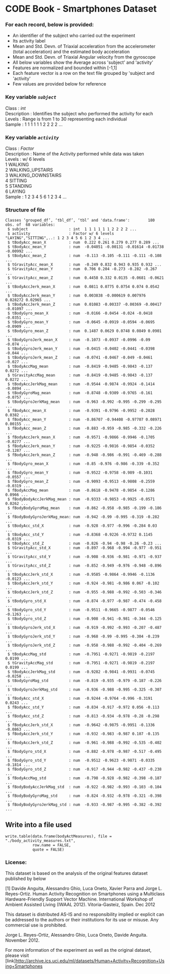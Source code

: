 # CODE Book - Smartphones Dataset  


### For each record, below is provided:
- An identifier of the subject who carried out the experiment
- Its activity label
- Mean and Std. Devn. of Triaxial acceleration from the accelerometer (total acceleration) and the estimated body acceleration
- Mean and Std. Devn. of Triaxial Angular velocity from the gyroscope
- All below variables show the Average across 'subject' and 'activity'
- Features are normalized and bounded within [-1,1]
- Each feature vector is a row on the text file grouped by 'subject and 'activity' 
- Few values are provided below for reference   


### Key variable *`subject`*

Class           :       *int*  
Description     :       Identifies the subject who performed the activity for each  
Levels          :       Range is from 1 to 30 representing each individual  
Sample          :       1 1 1 1 1 1 2 2 2 2 ...  

						  	 

### Key variable *`activity`*

Class           :       *Factor*  
Description     :       Name of the Activity performed while data was taken  
Levels          :       w/ 6 levels  
                        1 WALKING  
                        2 WALKING_UPSTAIRS  
                        3 WALKING_DOWNSTAIRS  
                        4 SITTING  
                        5 STANDING  
                        6 LAYING                          
Sample          :       1 2 3 4 5 6 1 2 3 4 ...      


### Structure of file
```{r}
Classes ‘grouped_df’, ‘tbl_df’, ‘tbl’ and 'data.frame':        180 obs. of  68 variables:
 $ subject                  : int  1 1 1 1 1 1 2 2 2 2 ...
 $ activity                 : Factor w/ 6 levels "LAYING","SITTING",..: 1 2 3 4 5 6 1 2 3 4 ...
 $ tBodyAcc_mean_X          : num  0.222 0.261 0.279 0.277 0.289 ...
 $ tBodyAcc_mean_Y          : num  -0.04051 -0.00131 -0.01614 -0.01738 -0.00992 ...
 $ tBodyAcc_mean_Z          : num  -0.113 -0.105 -0.111 -0.111 -0.108 ...
 $ tGravityAcc_mean_X       : num  -0.249 0.832 0.943 0.935 0.932 ...
 $ tGravityAcc_mean_Y       : num  0.706 0.204 -0.273 -0.282 -0.267 ...
 $ tGravityAcc_mean_Z       : num  0.4458 0.332 0.0135 -0.0681 -0.0621 ...
 $ tBodyAccJerk_mean_X      : num  0.0811 0.0775 0.0754 0.074 0.0542 ...
 $ tBodyAccJerk_mean_Y      : num  0.003838 -0.000619 0.007976 0.028272 0.02965 ...
 $ tBodyAccJerk_mean_Z      : num  0.01083 -0.00337 -0.00369 -0.00417 -0.01097 ...
 $ tBodyGyro_mean_X         : num  -0.0166 -0.0454 -0.024 -0.0418 -0.0351 ...
 $ tBodyGyro_mean_Y         : num  -0.0645 -0.0919 -0.0594 -0.0695 -0.0909 ...
 $ tBodyGyro_mean_Z         : num  0.1487 0.0629 0.0748 0.0849 0.0901 ...
 $ tBodyGyroJerk_mean_X     : num  -0.1073 -0.0937 -0.0996 -0.09 -0.074 ...
 $ tBodyGyroJerk_mean_Y     : num  -0.0415 -0.0402 -0.0441 -0.0398 -0.044 ...
 $ tBodyGyroJerk_mean_Z     : num  -0.0741 -0.0467 -0.049 -0.0461 -0.027 ...
 $ tBodyAccMag_mean         : num  -0.8419 -0.9485 -0.9843 -0.137 0.0272 ...
 $ tGravityAccMag_mean      : num  -0.8419 -0.9485 -0.9843 -0.137 0.0272 ...
 $ tBodyAccJerkMag_mean     : num  -0.9544 -0.9874 -0.9924 -0.1414 -0.0894 ...
 $ tBodyGyroMag_mean        : num  -0.8748 -0.9309 -0.9765 -0.161 -0.0757 ...
 $ tBodyGyroJerkMag_mean    : num  -0.963 -0.992 -0.995 -0.299 -0.295 ...
 $ fBodyAcc_mean_X          : num  -0.9391 -0.9796 -0.9952 -0.2028 0.0382 ...
 $ fBodyAcc_mean_Y          : num  -0.86707 -0.94408 -0.97707 0.08971 0.00155 ...
 $ fBodyAcc_mean_Z          : num  -0.883 -0.959 -0.985 -0.332 -0.226 ...
 $ fBodyAccJerk_mean_X      : num  -0.9571 -0.9866 -0.9946 -0.1705 -0.0277 ...
 $ fBodyAccJerk_mean_Y      : num  -0.9225 -0.9816 -0.9854 -0.0352 -0.1287 ...
 $ fBodyAccJerk_mean_Z      : num  -0.948 -0.986 -0.991 -0.469 -0.288 ...
 $ fBodyGyro_mean_X         : num  -0.85 -0.976 -0.986 -0.339 -0.352 ...
 $ fBodyGyro_mean_Y         : num  -0.9522 -0.9758 -0.989 -0.1031 -0.0557 ...
 $ fBodyGyro_mean_Z         : num  -0.9093 -0.9513 -0.9808 -0.2559 -0.0319 ...
 $ fBodyAccMag_mean         : num  -0.8618 -0.9478 -0.9854 -0.1286 0.0966 ...
 $ fBodyBodyAccJerkMag_mean : num  -0.9333 -0.9853 -0.9925 -0.0571 0.0262 ...
 $ fBodyBodyGyroMag_mean    : num  -0.862 -0.958 -0.985 -0.199 -0.186 ...
 $ fBodyBodyGyroJerkMag_mean: num  -0.942 -0.99 -0.995 -0.319 -0.282 ...
 $ tBodyAcc_std_X           : num  -0.928 -0.977 -0.996 -0.284 0.03 ...
 $ tBodyAcc_std_Y           : num  -0.8368 -0.9226 -0.9732 0.1145 -0.0319 ...
 $ tBodyAcc_std_Z           : num  -0.826 -0.94 -0.98 -0.26 -0.23 ...
 $ tGravityAcc_std_X        : num  -0.897 -0.968 -0.994 -0.977 -0.951 ...
 $ tGravityAcc_std_Y        : num  -0.908 -0.936 -0.981 -0.971 -0.937 ...
 $ tGravityAcc_std_Z        : num  -0.852 -0.949 -0.976 -0.948 -0.896 ...
 $ tBodyAccJerk_std_X       : num  -0.9585 -0.9864 -0.9946 -0.1136 -0.0123 ...
 $ tBodyAccJerk_std_Y       : num  -0.924 -0.981 -0.986 0.067 -0.102 ...
 $ tBodyAccJerk_std_Z       : num  -0.955 -0.988 -0.992 -0.503 -0.346 ...
 $ tBodyGyro_std_X          : num  -0.874 -0.977 -0.987 -0.474 -0.458 ...
 $ tBodyGyro_std_Y          : num  -0.9511 -0.9665 -0.9877 -0.0546 -0.1263 ...
 $ tBodyGyro_std_Z          : num  -0.908 -0.941 -0.981 -0.344 -0.125 ...
 $ tBodyGyroJerk_std_X      : num  -0.919 -0.992 -0.993 -0.207 -0.487 ...
 $ tBodyGyroJerk_std_Y      : num  -0.968 -0.99 -0.995 -0.304 -0.239 ...
 $ tBodyGyroJerk_std_Z      : num  -0.958 -0.988 -0.992 -0.404 -0.269 ...
 $ tBodyAccMag_std          : num  -0.7951 -0.9271 -0.9819 -0.2197 0.0199 ...
 $ tGravityAccMag_std       : num  -0.7951 -0.9271 -0.9819 -0.2197 0.0199 ...
 $ tBodyAccJerkMag_std      : num  -0.9282 -0.9841 -0.9931 -0.0745 -0.0258 ...
 $ tBodyGyroMag_std         : num  -0.819 -0.935 -0.979 -0.187 -0.226 ...
 $ tBodyGyroJerkMag_std     : num  -0.936 -0.988 -0.995 -0.325 -0.307 ...
 $ fBodyAcc_std_X           : num  -0.9244 -0.9764 -0.996 -0.3191 0.0243 ...
 $ fBodyAcc_std_Y           : num  -0.834 -0.917 -0.972 0.056 -0.113 ...
 $ fBodyAcc_std_Z           : num  -0.813 -0.934 -0.978 -0.28 -0.298 ...
 $ fBodyAccJerk_std_X       : num  -0.9642 -0.9875 -0.9951 -0.1336 -0.0863 ...
 $ fBodyAccJerk_std_Y       : num  -0.932 -0.983 -0.987 0.107 -0.135 ...
 $ fBodyAccJerk_std_Z       : num  -0.961 -0.988 -0.992 -0.535 -0.402 ...
 $ fBodyGyro_std_X          : num  -0.882 -0.978 -0.987 -0.517 -0.495 ...
 $ fBodyGyro_std_Y          : num  -0.9512 -0.9623 -0.9871 -0.0335 -0.1814 ...
 $ fBodyGyro_std_Z          : num  -0.917 -0.944 -0.982 -0.437 -0.238 ...
 $ fBodyAccMag_std          : num  -0.798 -0.928 -0.982 -0.398 -0.187 ...
 $ fBodyBodyAccJerkMag_std  : num  -0.922 -0.982 -0.993 -0.103 -0.104 ...
 $ fBodyBodyGyroMag_std     : num  -0.824 -0.932 -0.978 -0.321 -0.398 ...
 $ fBodyBodyGyroJerkMag_std : num  -0.933 -0.987 -0.995 -0.382 -0.392 ...
```




## Write into a file used
```{r}
write.table(data.frame(bodyActMeasures), file = "./body_activity_measures.txt", 
            row.name = FALSE, 
            quote = FALSE)
```  


### License:
This dataset is based on the analysis of the original features dataset published by below

[1] Davide Anguita, Alessandro Ghio, Luca Oneto, Xavier Parra and Jorge L. Reyes-Ortiz. 
Human Activity Recognition on Smartphones using a Multiclass Hardware-Friendly Support 
Vector Machine. International Workshop of Ambient Assisted Living (IWAAL 2012). 
Vitoria-Gasteiz, Spain. Dec 2012

This dataset is distributed AS-IS and no responsibility implied or explicit can be 
addressed to the authors or their institutions for its use or misuse. Any commercial use 
is prohibited.

Jorge L. Reyes-Ortiz, Alessandro Ghio, Luca Oneto, Davide Anguita. November 2012.


For more information of the experiment as well as the original dataset, please visit
[link]http://archive.ics.uci.edu/ml/datasets/Human+Activity+Recognition+Using+Smartphones
